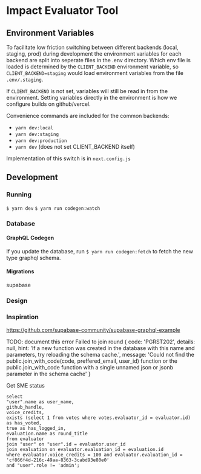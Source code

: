 # Impact Evaluator Tool

## Environment Variables

To facilitate low friction switching between different backends (local, staging, prod) during development the environment variables for each backend are split into seperate files in the .env directory. Which env file is loaded is determined by the `CLIENT_BACKEND` environment variable, so `CLIENT_BACKEND=staging` would load environment variables from the file `.env/.staging`.

If `CLIENT_BACKEND` is not set, variables will still be read in from the environment. Setting variables directly in the environment is how we configure builds on github/vercel.

Convenience commands are included for the common backends:

- `yarn dev:local`
- `yarn dev:staging`
- `yarn dev:production`
- `yarn dev` (does not set CLIENT_BACKEND itself)

Implementation of this switch is in `next.config.js`

## Development

### Running

`$ yarn dev`
`$ yarn run codegen:watch`

### Database

#### GraphQL Codegen

If you update the database, run `$ yarn run codegen:fetch` to fetch the new type graphql schema.

#### Migrations

supabase

### Design

### Inspiration

https://github.com/supabase-community/supabase-graphql-example

TODO: document this error
Failed to join round {
code: 'PGRST202',
details: null,
hint: 'If a new function was created in the database with this name and parameters, try reloading the schema cache.',
message: 'Could not find the public.join_with_code(code, preffered_email, user_id) function or the public.join_with_code function with a single unnamed json or jsonb parameter in the schema cache'
}

Get SME status

```
select
"user".name as user_name,
github_handle,
voice_credits,
exists (select 1 from votes where votes.evaluator_id = evaluator.id) as has_voted,
true as has_logged_in,
evaluation.name as round_title
from evaluator
join "user" on "user".id = evaluator.user_id
join evaluation on evaluator.evaluation_id = evaluation.id
where evaluator.voice_credits = 100 and evaluator.evaluation_id = 'cf866f4d-216c-49aa-8363-3cabd93e80e0'
and "user".role != 'admin';
```

